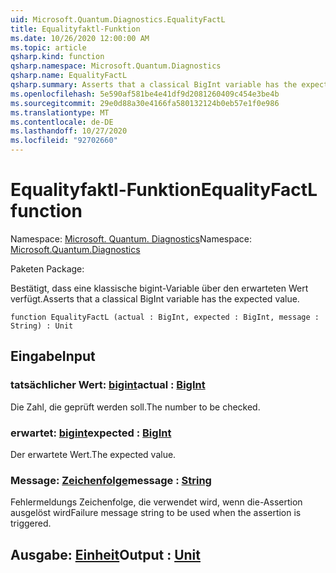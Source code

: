 ```yaml
---
uid: Microsoft.Quantum.Diagnostics.EqualityFactL
title: Equalityfaktl-Funktion
ms.date: 10/26/2020 12:00:00 AM
ms.topic: article
qsharp.kind: function
qsharp.namespace: Microsoft.Quantum.Diagnostics
qsharp.name: EqualityFactL
qsharp.summary: Asserts that a classical BigInt variable has the expected value.
ms.openlocfilehash: 5e590af581be4e41df9d2081260409c454e3be4b
ms.sourcegitcommit: 29e0d88a30e4166fa580132124b0eb57e1f0e986
ms.translationtype: MT
ms.contentlocale: de-DE
ms.lasthandoff: 10/27/2020
ms.locfileid: "92702660"
---
```

# <a name="equalityfactl-function"></a><span data-ttu-id="3583b-102">Equalityfaktl-Funktion</span><span class="sxs-lookup"><span data-stu-id="3583b-102">EqualityFactL function</span></span>

<span data-ttu-id="3583b-103">Namespace: [Microsoft. Quantum. Diagnostics](xref:Microsoft.Quantum.Diagnostics)</span><span class="sxs-lookup"><span data-stu-id="3583b-103">Namespace: [Microsoft.Quantum.Diagnostics](xref:Microsoft.Quantum.Diagnostics)</span></span>

<span data-ttu-id="3583b-104">Paketen [](https://nuget.org/packages/)</span><span class="sxs-lookup"><span data-stu-id="3583b-104">Package: [](https://nuget.org/packages/)</span></span>


<span data-ttu-id="3583b-105">Bestätigt, dass eine klassische bigint-Variable über den erwarteten Wert verfügt.</span><span class="sxs-lookup"><span data-stu-id="3583b-105">Asserts that a classical BigInt variable has the expected value.</span></span>

```qsharp
function EqualityFactL (actual : BigInt, expected : BigInt, message : String) : Unit
```


## <a name="input"></a><span data-ttu-id="3583b-106">Eingabe</span><span class="sxs-lookup"><span data-stu-id="3583b-106">Input</span></span>

### <a name="actual--bigint"></a><span data-ttu-id="3583b-107">tatsächlicher Wert: [bigint](xref:microsoft.quantum.lang-ref.bigint)</span><span class="sxs-lookup"><span data-stu-id="3583b-107">actual : [BigInt](xref:microsoft.quantum.lang-ref.bigint)</span></span>

<span data-ttu-id="3583b-108">Die Zahl, die geprüft werden soll.</span><span class="sxs-lookup"><span data-stu-id="3583b-108">The number to be checked.</span></span>


### <a name="expected--bigint"></a><span data-ttu-id="3583b-109">erwartet: [bigint](xref:microsoft.quantum.lang-ref.bigint)</span><span class="sxs-lookup"><span data-stu-id="3583b-109">expected : [BigInt](xref:microsoft.quantum.lang-ref.bigint)</span></span>

<span data-ttu-id="3583b-110">Der erwartete Wert.</span><span class="sxs-lookup"><span data-stu-id="3583b-110">The expected value.</span></span>


### <a name="message--string"></a><span data-ttu-id="3583b-111">Message: [Zeichenfolge](xref:microsoft.quantum.lang-ref.string)</span><span class="sxs-lookup"><span data-stu-id="3583b-111">message : [String](xref:microsoft.quantum.lang-ref.string)</span></span>

<span data-ttu-id="3583b-112">Fehlermeldungs Zeichenfolge, die verwendet wird, wenn die-Assertion ausgelöst wird</span><span class="sxs-lookup"><span data-stu-id="3583b-112">Failure message string to be used when the assertion is triggered.</span></span>



## <a name="output--unit"></a><span data-ttu-id="3583b-113">Ausgabe: [Einheit](xref:microsoft.quantum.lang-ref.unit)</span><span class="sxs-lookup"><span data-stu-id="3583b-113">Output : [Unit](xref:microsoft.quantum.lang-ref.unit)</span></span>

